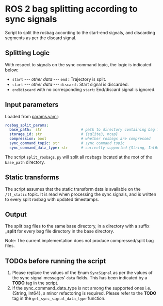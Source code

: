# ROS 2 bag splitting according to sync signals

Script to split the rosbag according to the start-end signals, and discarding segments as per the discard signal.

## Splitting Logic

With respect to signals on the sync command topic, the logic is indicated below:

- `start` --- *other data* --- `end` : Trajectory is split.
- `start` --- *other data* --- `discard` : Start signal is discarded.
- `end`/`discard` with no corresponding `start`: End/discard signal is ignored.


## Input parameters

Loaded from [params.yaml](./params.yaml):

```yaml
rosbag_split_params:
  base_path:  str                  # path to directory containing bag files
  storage_id: str                  # {sqlite3, mcap}
  compression: bool                # whether rosbags are compressed
  sync_command_topic: str          # sync command topic
  sync_command_data_type: str      # currently supported {String, Int64}
```

The script `split_rosbags.py` will split all rosbags located at the root of the `base_path` directory.

## Static transforms

The script assumes that the static transform data is available on the `/tf_static` topic. It is read when processing the sync signals, and is written to every split rosbag with updated timestamps.

## Output

The split bag files to the same base directory, in a directory with a suffix **_split** for every bag file directory in the base directory.

Note: The current implementation does not produce compressed/split bag files. 

## TODOs before running the script

1. Please replace the values of the Enum `SyncSignal` as per the values of the sync signal messages' `data` fields. This has been indicated by a **TODO** tag in the script.
2. If the sync_command_data_type is not among the supported ones i.e. {String, Int64}, a minor refactoring is required. Please refer to the **TODO** tag in the `get_sync_signal_data_type` function.


